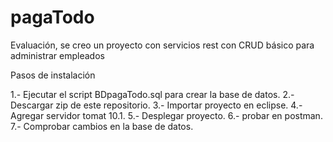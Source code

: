 # pagaTodo
Evaluación, se creo un proyecto con servicios rest con CRUD básico para administrar empleados 

Pasos de instalación

1.- Ejecutar el script BDpagaTodo.sql para crear la base de datos.
2.- Descargar zip de este repositorio.
3.- Importar proyecto en eclipse.
4.- Agregar servidor tomat 10.1.
5.- Desplegar proyecto.
6.- probar en postman.
7.- Comprobar cambios en la base de datos.

